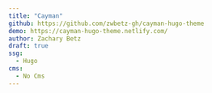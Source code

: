 ```yaml
---
title: "Cayman"
github: https://github.com/zwbetz-gh/cayman-hugo-theme
demo: https://cayman-hugo-theme.netlify.com/
author: Zachary Betz
draft: true
ssg:
  - Hugo
cms:
  - No Cms
---
```

